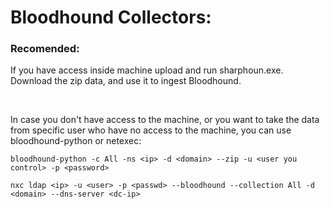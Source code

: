# Bloodhound Collectors:
### Recomended:
If you have access inside machine upload and run sharphoun.exe. Download the zip data, and use it to ingest Bloodhound.

<br>

In case you don't have access to the machine, or you want to take the data from specific user who have no access to the machine, you can use bloodhound-python or netexec:

`bloodhound-python -c All -ns <ip> -d <domain> --zip -u <user you control> -p <password>`

`nxc ldap <ip> -u <user> -p <passwd> --bloodhound --collection All -d <domain> --dns-server <dc-ip>`
